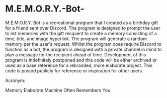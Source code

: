 # M.E.M.O.R.Y.-Bot-
M.E.M.O.R.Y. Bot is a recreational program that I created as a birthday gift for a friend sent over Discord. The program is designed to prompt the user to list memories with the gift recipient to create a memory consisting of a time, title, and image hyperlink. The program will generate a random memory per the user's request. 
Whilst the program does require Discord to function as a bot, the program is designed with a private channel in mind to plan a message for the recipient ahead of time. Development of this program is indefinitely postponed and this code will be either archived or used as a base reference for a rebranded, more elaborate project. This code is posted publicly for reference or inspiration for other users.

Acronym:

Memory
Elaborate
Machine
Often
Remembers
You
